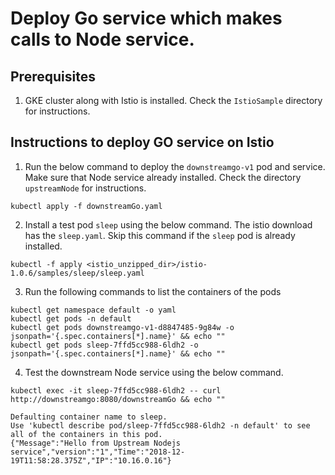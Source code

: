 # Deploy Go service which makes calls to Node service.

##  Prerequisites 

1. GKE cluster along with Istio is installed. Check the `IstioSample` directory for instructions.

## Instructions to deploy GO service on Istio

1. Run the below command to deploy the `downstreamgo-v1` pod and service. Make sure that Node service already installed. Check the directory `upstreamNode` for instructions.
```
kubectl apply -f downstreamGo.yaml
```

2. Install a test pod `sleep` using the below command. The istio download has the `sleep.yaml`. Skip this command if the `sleep` pod is already installed.
```
kubectl -f apply <istio_unzipped_dir>/istio-1.0.6/samples/sleep/sleep.yaml
```

3. Run the following commands to list the containers of the pods
```
kubectl get namespace default -o yaml
kubectl get pods -n default
kubectl get pods downstreamgo-v1-d8847485-9g84w -o jsonpath='{.spec.containers[*].name}' && echo ""
kubectl get pods sleep-7ffd5cc988-6ldh2 -o jsonpath='{.spec.containers[*].name}' && echo ""
```

4. Test the downstream Node service using the below command.
```
kubectl exec -it sleep-7ffd5cc988-6ldh2 -- curl http://downstreamgo:8080/downstreamGo && echo ""

Defaulting container name to sleep.
Use 'kubectl describe pod/sleep-7ffd5cc988-6ldh2 -n default' to see all of the containers in this pod.
{"Message":"Hello from Upstream Nodejs service","version":"1","Time":"2018-12-19T11:58:28.375Z","IP":"10.16.0.16"}
```
